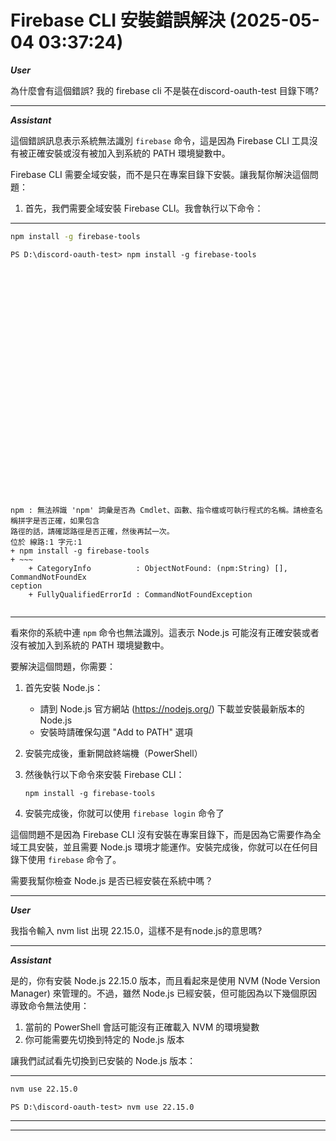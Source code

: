 <!-- Generated by SpecStory -->

# Firebase CLI 安裝錯誤解決 (2025-05-04 03:37:24)

_**User**_

為什麼會有這個錯誤? 我的 firebase cli 不是裝在discord-oauth-test 目錄下嗎?

---

_**Assistant**_

這個錯誤訊息表示系統無法識別 `firebase` 命令，這是因為 Firebase CLI 工具沒有被正確安裝或沒有被加入到系統的 PATH 環境變數中。

Firebase CLI 需要全域安裝，而不是只在專案目錄下安裝。讓我幫你解決這個問題：

1. 首先，我們需要全域安裝 Firebase CLI。我會執行以下命令：


---

```bash
npm install -g firebase-tools
```

```
PS D:\discord-oauth-test> npm install -g firebase-tools




























npm : 無法辨識 'npm' 詞彙是否為 Cmdlet、函數、指令檔或可執行程式的名稱。請檢查名稱拼字是否正確，如果包含
路徑的話，請確認路徑是否正確，然後再試一次。
位於 線路:1 字元:1
+ npm install -g firebase-tools
+ ~~~
    + CategoryInfo          : ObjectNotFound: (npm:String) [], CommandNotFoundEx
ception
    + FullyQualifiedErrorId : CommandNotFoundException
 

```

---

看來你的系統中連 `npm` 命令也無法識別。這表示 Node.js 可能沒有正確安裝或者沒有被加入到系統的 PATH 環境變數中。

要解決這個問題，你需要：

1. 首先安裝 Node.js：
   - 請到 Node.js 官方網站 (https://nodejs.org/) 下載並安裝最新版本的 Node.js
   - 安裝時請確保勾選 "Add to PATH" 選項

2. 安裝完成後，重新開啟終端機（PowerShell）

3. 然後執行以下命令來安裝 Firebase CLI：
   ```
   npm install -g firebase-tools
   ```

4. 安裝完成後，你就可以使用 `firebase login` 命令了

這個問題不是因為 Firebase CLI 沒有安裝在專案目錄下，而是因為它需要作為全域工具安裝，並且需要 Node.js 環境才能運作。安裝完成後，你就可以在任何目錄下使用 `firebase` 命令了。

需要我幫你檢查 Node.js 是否已經安裝在系統中嗎？

---

_**User**_

我指令輸入 nvm list 出現 22.15.0，這樣不是有node.js的意思嗎?

---

_**Assistant**_

是的，你有安裝 Node.js 22.15.0 版本，而且看起來是使用 NVM (Node Version Manager) 來管理的。不過，雖然 Node.js 已經安裝，但可能因為以下幾個原因導致命令無法使用：

1. 當前的 PowerShell 會話可能沒有正確載入 NVM 的環境變數
2. 你可能需要先切換到特定的 Node.js 版本

讓我們試試看先切換到已安裝的 Node.js 版本：


---

```bash
nvm use 22.15.0
```

```
PS D:\discord-oauth-test> nvm use 22.15.0
```

---



---

